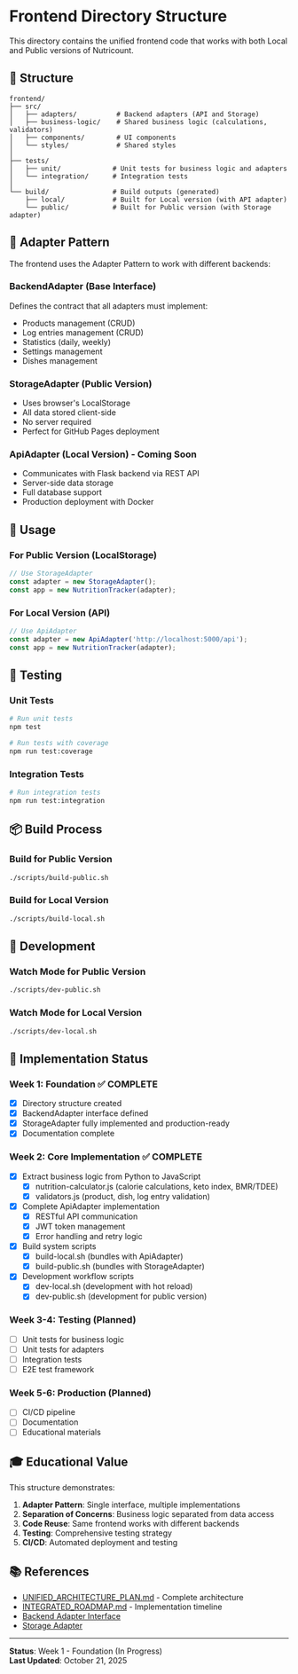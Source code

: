 # Frontend Directory Structure

This directory contains the unified frontend code that works with both Local and Public versions of Nutricount.

## 📁 Structure

```
frontend/
├── src/
│   ├── adapters/          # Backend adapters (API and Storage)
│   ├── business-logic/    # Shared business logic (calculations, validators)
│   ├── components/        # UI components
│   └── styles/            # Shared styles
│
├── tests/
│   ├── unit/             # Unit tests for business logic and adapters
│   └── integration/      # Integration tests
│
└── build/                # Build outputs (generated)
    ├── local/            # Built for Local version (with API adapter)
    └── public/           # Built for Public version (with Storage adapter)
```

## 🔧 Adapter Pattern

The frontend uses the Adapter Pattern to work with different backends:

### BackendAdapter (Base Interface)
Defines the contract that all adapters must implement:
- Products management (CRUD)
- Log entries management (CRUD)
- Statistics (daily, weekly)
- Settings management
- Dishes management

### StorageAdapter (Public Version)
- Uses browser's LocalStorage
- All data stored client-side
- No server required
- Perfect for GitHub Pages deployment

### ApiAdapter (Local Version) - Coming Soon
- Communicates with Flask backend via REST API
- Server-side data storage
- Full database support
- Production deployment with Docker

## 🎯 Usage

### For Public Version (LocalStorage)
```javascript
// Use StorageAdapter
const adapter = new StorageAdapter();
const app = new NutritionTracker(adapter);
```

### For Local Version (API)
```javascript
// Use ApiAdapter
const adapter = new ApiAdapter('http://localhost:5000/api');
const app = new NutritionTracker(adapter);
```

## 🧪 Testing

### Unit Tests
```bash
# Run unit tests
npm test

# Run tests with coverage
npm run test:coverage
```

### Integration Tests
```bash
# Run integration tests
npm run test:integration
```

## 📦 Build Process

### Build for Public Version
```bash
./scripts/build-public.sh
```

### Build for Local Version
```bash
./scripts/build-local.sh
```

## 🚀 Development

### Watch Mode for Public Version
```bash
./scripts/dev-public.sh
```

### Watch Mode for Local Version
```bash
./scripts/dev-local.sh
```

## 📝 Implementation Status

### Week 1: Foundation ✅ COMPLETE
- [x] Directory structure created
- [x] BackendAdapter interface defined
- [x] StorageAdapter fully implemented and production-ready
- [x] Documentation complete

### Week 2: Core Implementation ✅ COMPLETE
- [x] Extract business logic from Python to JavaScript
  - [x] nutrition-calculator.js (calorie calculations, keto index, BMR/TDEE)
  - [x] validators.js (product, dish, log entry validation)
- [x] Complete ApiAdapter implementation
  - [x] RESTful API communication
  - [x] JWT token management
  - [x] Error handling and retry logic
- [x] Build system scripts
  - [x] build-local.sh (bundles with ApiAdapter)
  - [x] build-public.sh (bundles with StorageAdapter)
- [x] Development workflow scripts
  - [x] dev-local.sh (development with hot reload)
  - [x] dev-public.sh (development for public version)

### Week 3-4: Testing (Planned)
- [ ] Unit tests for business logic
- [ ] Unit tests for adapters
- [ ] Integration tests
- [ ] E2E test framework

### Week 5-6: Production (Planned)
- [ ] CI/CD pipeline
- [ ] Documentation
- [ ] Educational materials

## 🎓 Educational Value

This structure demonstrates:
1. **Adapter Pattern**: Single interface, multiple implementations
2. **Separation of Concerns**: Business logic separated from data access
3. **Code Reuse**: Same frontend works with different backends
4. **Testing**: Comprehensive testing strategy
5. **CI/CD**: Automated deployment and testing

## 📚 References

- [UNIFIED_ARCHITECTURE_PLAN.md](../UNIFIED_ARCHITECTURE_PLAN.md) - Complete architecture
- [INTEGRATED_ROADMAP.md](../INTEGRATED_ROADMAP.md) - Implementation timeline
- [Backend Adapter Interface](src/adapters/backend-adapter.js)
- [Storage Adapter](src/adapters/storage-adapter.js)

---

**Status**: Week 1 - Foundation (In Progress)  
**Last Updated**: October 21, 2025
